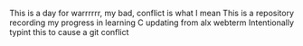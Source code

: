 This is a day for warrrrrr, my bad, conflict is what I mean 
This is a repository recording my progress in learning C
updating from alx webterm
Intentionally typint this to cause a git conflict
